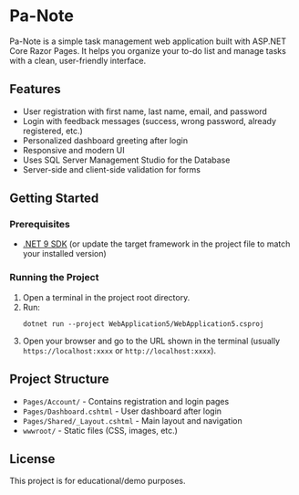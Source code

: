 # Pa-Note

Pa-Note is a simple task management web application built with ASP.NET Core Razor Pages. It helps you organize your to-do list and manage tasks with a clean, user-friendly interface.

## Features
- User registration with first name, last name, email, and password
- Login with feedback messages (success, wrong password, already registered, etc.)
- Personalized dashboard greeting after login
- Responsive and modern UI
- Uses SQL Server Management Studio for the Database 
- Server-side and client-side validation for forms

## Getting Started

### Prerequisites
- [.NET 9 SDK](https://dotnet.microsoft.com/en-us/download/dotnet/9.0) (or update the target framework in the project file to match your installed version)

### Running the Project
1. Open a terminal in the project root directory.
2. Run:
   ```
   dotnet run --project WebApplication5/WebApplication5.csproj
   ```
3. Open your browser and go to the URL shown in the terminal (usually `https://localhost:xxxx` or `http://localhost:xxxx`).

## Project Structure
- `Pages/Account/` - Contains registration and login pages
- `Pages/Dashboard.cshtml` - User dashboard after login
- `Pages/Shared/_Layout.cshtml` - Main layout and navigation
- `wwwroot/` - Static files (CSS, images, etc.)


## License
This project is for educational/demo purposes. 
